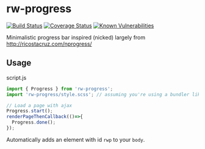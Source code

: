 # rw-progress

[![Build Status](https://travis-ci.org/rw251/rw-progress.svg?branch=master)](https://travis-ci.org/rw251/rw-progress)
[![Coverage Status](https://coveralls.io/repos/github/rw251/rw-progress/badge.svg?branch=master)](https://coveralls.io/github/rw251/rw-progress?branch=master)
[![Known Vulnerabilities](https://snyk.io/test/github/rw251/rw-progress/badge.svg)](https://snyk.io/test/github/rw251/rw-progress)

Minimalistic progress bar inspired (nicked) largely from http://ricostacruz.com/nprogress/

## Usage

script.js
```js
import { Progress } from 'rw-progress';
import 'rw-progress/style.scss'; // assuming you're using a bundler like fuse-box

// Load a page with ajax
Progress.start();
renderPageThenCallback(()=>{
  Progress.done();
});
```

Automatically adds an element with id `rwp` to your `body`.